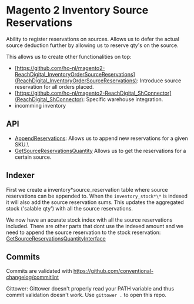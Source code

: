 # Magento 2 Inventory Source Reservations

Ability to register reservations on sources. Allows us to defer the actual
source deduction further by allowing us to reserve qty's on the source.

This allows us to create other functionalities on top:

- [https://github.com/ho-nl/magento2-ReachDigital_InventoryOrderSourceReservations](ReachDigital_InventoryOrderSourceReservations):
  Introduce source reservation for all orders placed.
- [https://github.com/ho-nl/magento2-ReachDigital_ShConnector](ReachDigital_ShConnector):
  Specific warehouse integration.
- [https://github.com/ho-nl/magento2-ReachDigital-TransferOrdersES]: Reserve
  incomming inventory

## API

- [AppendReservations](https://github.com/ho-nl/magento2-ReachDigital_InventorySourceReservations/blob/master/ISReservationsApi/Model/AppendReservationsInterface.php):
  Allows us to append new reservations for a given SKU.\
- [GetSourceReservationsQuantity](https://github.com/ho-nl/magento2-ReachDigital_InventorySourceReservations/blob/master/ISReservationsApi/Model/GetSourceReservationsQuantityInterface.php)
  Allows us to get the reservations for a certain source.

## Indexer

First we create a inventory*source_reservation table where source reservations
can be appended to. When the `inventory_stock*\*` is indexed it will also add
the source reservation sums. This updates the aggregated stock ('salable qty')
with all the source reservations.

We now have an acurate stock index with all the source reservations included.
There are other parts that dont use the indexed amount and we need to append the
source reservation to the stock reservation:
[GetSourceReservationsQuantityInterface](https://github.com/ho-nl/magento2-ReachDigital_InventorySourceReservations/blob/master/ISReservationsApi/Model/GetSourceReservationsQuantityInterface.php)

## Commits

Commits are validated with https://github.com/conventional-changelog/commitlint

Gittower: Gittower doesn't properly read your PATH variable and thus commit
validation doesn't work. Use `gittower .` to open this repo.
